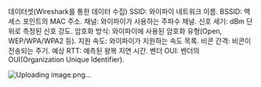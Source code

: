 데이터셋(Wireshark를 통한 데이터 수집)
SSID: 와이파이 네트워크 이름.
BSSID: 액세스 포인트의 MAC 주소.
채널: 와이파이가 사용하는 주파수 채널.
신호 세기: dBm 단위로 측정된 신호 강도.
암호화 방식: 와이파이에 사용된 암호화 유형(Open, WEP/WPA/WPA2 등).
지원 속도: 와이파이가 지원하는 속도 목록.
비콘 간격: 비콘이 전송되는 주기.
예상 RTT: 예측된 왕복 지연 시간.
벤더 OUI: 벤더의 OUI(Organization Unique Identifier).

![Uploading image.png…]()
